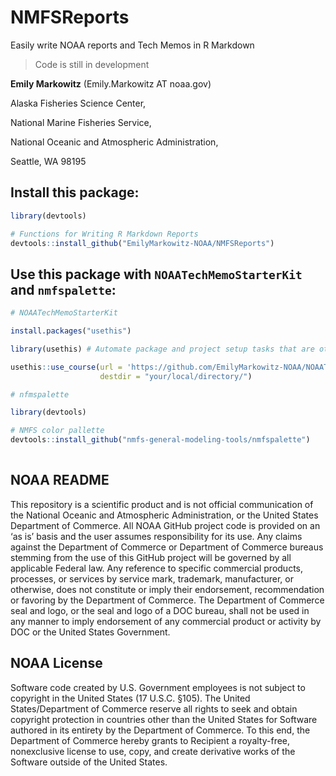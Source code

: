 # NMFSReports

Easily write NOAA reports and Tech Memos in R Markdown

> Code is still in development

**Emily Markowitz** (Emily.Markowitz AT noaa.gov)

Alaska Fisheries Science Center, 

National Marine Fisheries Service, 

National Oceanic and Atmospheric Administration,

Seattle, WA 98195


## Install this package: 

```r
library(devtools)

# Functions for Writing R Markdown Reports 
devtools::install_github("EmilyMarkowitz-NOAA/NMFSReports")

```

## Use this package with `NOAATechMemoStarterKit` and `nmfspalette`:

```r
# NOAATechMemoStarterKit

install.packages("usethis")

library(usethis) # Automate package and project setup tasks that are otherwise performed manually.

usethis::use_course(url = 'https://github.com/EmilyMarkowitz-NOAA/NOAATechMemoStarterKit/archive/master.zip', 
                    destdir = "your/local/directory/")

# nfmspalette                    

library(devtools)

# NMFS color pallette
devtools::install_github("nmfs-general-modeling-tools/nmfspalette")                    
                    
```

## NOAA README

This repository is a scientific product and is not official communication of the National Oceanic and Atmospheric Administration, or the United States Department of Commerce. All NOAA GitHub project code is provided on an ‘as is’ basis and the user assumes responsibility for its use. Any claims against the Department of Commerce or Department of Commerce bureaus stemming from the use of this GitHub project will be governed by all applicable Federal law. Any reference to specific commercial products, processes, or services by service mark, trademark, manufacturer, or otherwise, does not constitute or imply their endorsement, recommendation or favoring by the Department of Commerce. The Department of Commerce seal and logo, or the seal and logo of a DOC bureau, shall not be used in any manner to imply endorsement of any commercial product or activity by DOC or the United States Government.

## NOAA License

Software code created by U.S. Government employees is not subject to copyright in the United States (17 U.S.C. §105). The United States/Department of Commerce reserve all rights to seek and obtain copyright protection in countries other than the United States for Software authored in its entirety by the Department of Commerce. To this end, the Department of Commerce hereby grants to Recipient a royalty-free, nonexclusive license to use, copy, and create derivative works of the Software outside of the United States.

